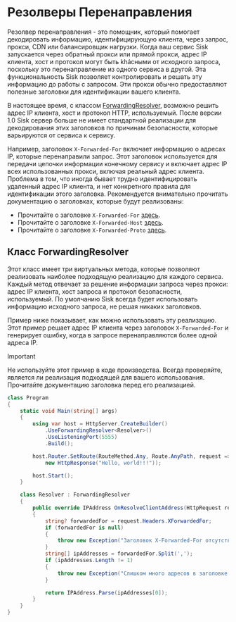 # Резолверы Перенаправления

Резолвер перенаправления - это помощник, который помогает декодировать информацию, идентифицирующую клиента, через запрос, прокси, CDN или балансировщик нагрузки. Когда ваш сервис Sisk запускается через обратный прокси или прямой прокси, адрес IP клиента, хост и протокол могут быть khácными от исходного запроса, поскольку это перенаправление из одного сервиса в другой. Эта функциональность Sisk позволяет контролировать и решать эту информацию до работы с запросом. Эти прокси обычно предоставляют полезные заголовки для идентификации вашего клиента.

В настоящее время, с классом [ForwardingResolver](/api/Sisk.Core.Http.ForwardingResolver), возможно решить адрес IP клиента, хост и протокол HTTP, используемый. После версии 1.0 Sisk сервер больше не имеет стандартной реализации для декодирования этих заголовков по причинам безопасности, которые варьируются от сервиса к сервису.

Например, заголовок `X-Forwarded-For` включает информацию о адресах IP, которые перенаправили запрос. Этот заголовок используется для передачи цепочки информации конечному сервису и включает адрес IP всех использованных прокси, включая реальный адрес клиента. Проблема в том, что иногда бывает трудно идентифицировать удаленный адрес IP клиента, и нет конкретного правила для идентификации этого заголовка. Рекомендуется внимательно прочитать документацию о заголовках, которые будут реализованы:

- Прочитайте о заголовке `X-Forwarded-For` [здесь](https://developer.mozilla.org/en-US/docs/Web/HTTP/Headers/X-Forwarded-For#security_and_privacy_concerns).
- Прочитайте о заголовке `X-Forwarded-Host` [здесь](https://developer.mozilla.org/en-US/docs/Web/HTTP/Headers/X-Forwarded-Host).
- Прочитайте о заголовке `X-Forwarded-Proto` [здесь](https://developer.mozilla.org/en-US/docs/Web/HTTP/Headers/X-Forwarded-Proto).

## Класс ForwardingResolver

Этот класс имеет три виртуальных метода, которые позволяют реализовать наиболее подходящую реализацию для каждого сервиса. Каждый метод отвечает за решение информации запроса через прокси: адрес IP клиента, хост запроса и протокол безопасности, используемый. По умолчанию Sisk всегда будет использовать информацию исходного запроса, не решая никаких заголовков.

Пример ниже показывает, как можно использовать эту реализацию. Этот пример решает адрес IP клиента через заголовок `X-Forwarded-For` и генерирует ошибку, когда в запросе перенаправляются более одной адреса IP.

> [!IMPORTANT]
> Не используйте этот пример в коде производства. Всегда проверяйте, является ли реализация подходящей для вашего использования. Прочитайте документацию заголовка перед его реализацией.

```cs
class Program
{
    static void Main(string[] args)
    {
        using var host = HttpServer.CreateBuilder()
            .UseForwardingResolver<Resolver>()
            .UseListeningPort(5555)
            .Build();

        host.Router.SetRoute(RouteMethod.Any, Route.AnyPath, request =>
            new HttpResponse("Hello, world!!!"));

        host.Start();
    }

    class Resolver : ForwardingResolver
    {
        public override IPAddress OnResolveClientAddress(HttpRequest request, IPEndPoint connectingEndpoint)
        {
            string? forwardedFor = request.Headers.XForwardedFor;
            if (forwardedFor is null)
            {
                throw new Exception("Заголовок X-Forwarded-For отсутствует.");
            }
            string[] ipAddresses = forwardedFor.Split(',');
            if (ipAddresses.Length != 1)
            {
                throw new Exception("Слишком много адресов в заголовке X-Forwarded-For.");
            }

            return IPAddress.Parse(ipAddresses[0]);
        }
    }
}
```
